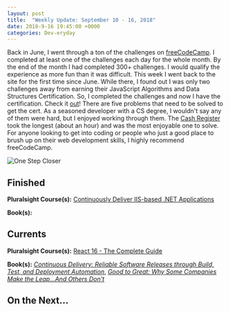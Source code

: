 ```yaml
---
layout: post
title:  "Weekly Update: September 10 - 16, 2018"
date: 2018-9-16 19:45:00 +0000
categories: Dev-eryday
---
```


Back in June, I went through a ton of the challenges on [freeCodeCamp][fcc]. I completed at least one of the challenges each day for the whole month. By the end of the month I had completed 300+ challenges. I would qualify the experience as more fun than it was difficult. This week I went back to the site for the first time since June. While there, I found out I was only two challenges away from earning their JavaScript Algorithms and Data Structures Certification. So, I completed the challenges and now I have the certification. Check it [out][cert]! There are five problems that need to be solved to get the cert. As a seasoned developer with a CS degree, I wouldn't say any of them were hard, but I enjoyed working through them. The [Cash Register][cr] took the longest (about an hour) and was the most enjoyable one to solve. For anyone looking to get into coding or people who just a good place to brush up on their web development skills, I highly recommend freeCodeCamp.

![One Step Closer](https://farm2.staticflickr.com/1900/44386546872_e01f78ca4b.jpg)



## Finished

**Pluralsight Course(s):** [Continuously Deliver IIS-based .NET Applications][cdi]

**Book(s):** 

## Currents

**Pluralsight Course(s):** [React 16 - The Complete Guide][re]

**Book(s):** _[Continuous Delivery: Reliable Software Releases through Build, Test, and Deployment Automation][cd]_, *[Good to Great: Why Some Companies Make the Leap...And Others Don't][gtg]*

## On the Next...



[re]: https://www.udemy.com/react-the-complete-guide-incl-redux/
[cd]: https://www.amazon.com/Continuous-Delivery-Deployment-Automation-Addison-Wesley/dp/0321601912
[ncp]: https://github.com/jpniederer/NETCorePlayground/tree/master/ChatApp
[fun]: https://www.amazon.com/Functional-Programming-write-better-code/dp/1617293954/
[src]: https://chatappwithsignalr.azurewebsites.net/index.html
[iis]: https://app.pluralsight.com/library/courses/installing-configuring-iis/table-of-contents
[flu]: https://app.pluralsight.com/library/courses/flutter-getting-started/table-of-contents
[fl]: https://flutter.io/
[rn]: https://facebook.github.io/react-native/
[xm]: https://visualstudio.microsoft.com/xamarin/
[word]: https://www.amazon.com/Letting-Go-Words-Interactive-Technologies-ebook/dp/B008HOJHDM/
[vue]: https://app.pluralsight.com/library/courses/vuejs-big-picture/table-of-contents
[gtg]: https://www.amazon.com/Good-Great-Some-Companies-Others-ebook/dp/B0058DRUV6/
[jsa]: https://leanpub.com/javascriptallongesix/read
[fcc]: https://www.freecodecamp.org/
[cert]: https://www.freecodecamp.org/certification/fcc6a4b5394/javascript-algorithms-and-data-structures
[cr]: https://learn.freecodecamp.org/javascript-algorithms-and-data-structures/javascript-algorithms-and-data-structures-projects/cash-register
[cdi]: https://app.pluralsight.com/library/courses/continuously-deliver-iis-dotnet-applications/table-of-contents